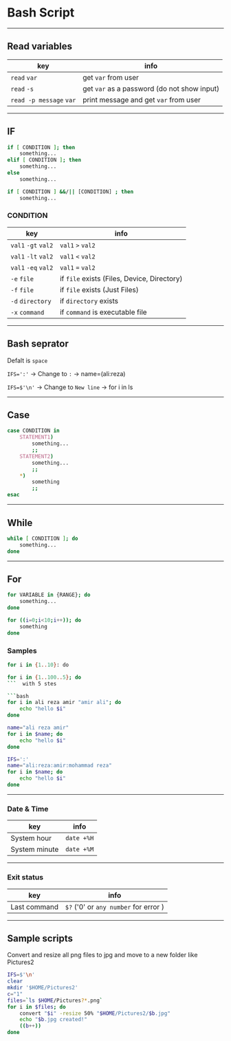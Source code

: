 # Bash Script

---
## Read variables

| key | info |
|-----|------|
| `read` `var` | get `var` from user |
| `read` `-s` | get `var` as a password (do not show input) |
| `read -p message` `var` | print message and get `var` from user |

---
## IF

```bash
if [ CONDITION ]; then
    something...
elif [ CONDITION ]; then
    something...
else
    something...
```

```bash
if [ CONDITION ] &&/|| [CONDITION] ; then
    something...
```

### CONDITION

| key | info |
|-----|------|
| `val1` `-gt` `val2` | `val1` `>` `val2` |
| `val1` `-lt` `val2` | `val1` `<` `val2` |
| `val1` `-eq` `val2` | `val1` `=` `val2` |
| `-e` `file` | if `file` exists (Files, Device, Directory) |
| `-f` `file` | if `file` exists (Just Files) |
| `-d` `directory` | if `directory` exists |
| `-x` `command` | if `command` is executable file |

---
## Bash seprator
Defalt is `space`

`IFS=':'`   -> Change to `:`        -> name=(ali:reza)

`IFS=$'\n'` -> Change to `New line` -> for i in ls

---
## Case

```bash
case CONDITION in
    STATEMENT1)
        something...
        ;;
    STATEMENT2)
        something...
        ;;
    *)
        something
        ;;
esac
```

---
## While

```bash
while [ CONDITION ]; do
    something...
done
```

---
## For

```bash
for VARIABLE in {RANGE}; do
    something...
done
```

```bash
for ((i=0;i<10;i++)); do
    something
done
```

### Samples

```bash
for i in {1..10}: do
```

```bash
for i in {1..100..5}; do
```  with 5 stes

```bash
for i in ali reza amir "amir ali"; do
    echo "hello $i"
done
```

```bash
name="ali reza amir"
for i in $name; do
    echo "hello $i"
done
```

```bash
IFS=':'
name="ali:reza:amir:mohammad reza"
for i in $name; do
    echo "hello $i"
done
```
---
### Date & Time

| key | info |
|-----|------|
| System hour | ``date +%H`` |
| System minute | ``date +%M`` |

---
### Exit status

| key | info |
|-----|------|
| Last command | `$?` ('0' or `any number` for error ) |

---
## Sample scripts

Convert and resize all png files to jpg and move to a new folder like Pictures2

```bash
IFS=$'\n'
clear
mkdir '$HOME/Pictures2'
c="1"
files=`ls $HOME/Pictures?*.png`
for i in $files; do
    convert "$i" -resize 50% "$HOME/Pictures2/$b.jpg"
    echo "$b.jpg created!"
    ((b++))
done
```
